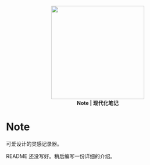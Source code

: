 <p align="center">
    <img src="https://cdn.jsdelivr.net/gh/oimasterkafuu/note@master/avatar.png" width="256" /><br>
    <strong>Note | 现代化笔记</strong>
</p>

# Note

可爱设计的灵感记录器。

README 还没写好。稍后编写一份详细的介绍。
